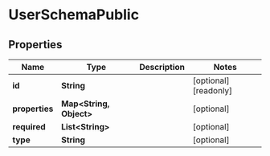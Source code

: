 

# UserSchemaPublic


## Properties

| Name | Type | Description | Notes |
|------------ | ------------- | ------------- | -------------|
|**id** | **String** |  |  [optional] [readonly] |
|**properties** | **Map&lt;String, Object&gt;** |  |  [optional] |
|**required** | **List&lt;String&gt;** |  |  [optional] |
|**type** | **String** |  |  [optional] |



